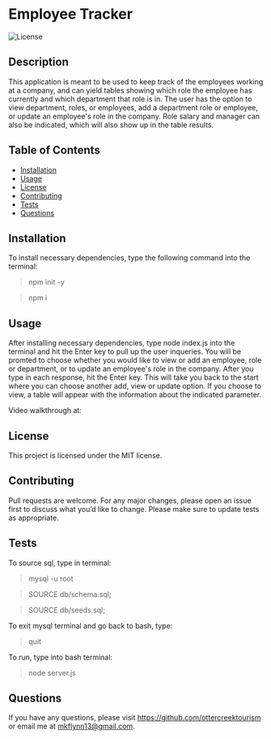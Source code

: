 # Employee Tracker 
    
![License](https://img.shields.io/badge/License-MIT-yellow.svg)

## Description
This application is meant to be used to keep track of the employees working at a company, and can yield tables showing which role the employee has currently and which department that role is in. The user has the option to view department, roles, or employees, add a department role or employee, or update an employee's role in the company. Role salary and manager can also be indicated, which will also show up in the table results.

  ## Table of Contents 
  * [Installation](#installation)
  * [Usage](#usage)
  * [License](#license)
  * [Contributing](#contributing)
  * [Tests](#tests)
  * [Questions](#questions)
  
  ## Installation
  
  To install necessary dependencies, type the following command into the terminal:
  
  > npm init -y

  >npm i


  ## Usage
  

  After installing necessary dependencies, type node index.js into the terminal and hit the Enter key to pull up the user inqueries. You will be promted to choose whether you would like to view or add an employee, role or department, or to update an employee's role in the company. After you type in each response, hit the Enter key. This will take you back to the start where you can choose another add, view or update option. If you choose to view, a table will appear with the information about the indicated parameter.
  
  Video walkthrough at: 
  
  ## License

  This project is licensed under the MIT license.  

## Contributing

Pull requests are welcome. For any major changes, please open an issue first to discuss what you’d like to change. Please make sure to update tests as appropriate.

## Tests

To source sql, type in terminal:
> mysql -u root

> SOURCE db/schema.sql;

> SOURCE db/seeds.sql;

To exit mysql terminal and go back to bash, type:
> quit

To run, type into bash terminal:
> node server.js

## Questions

If you have any questions, please visit https://github.com/ottercreektourism or email me at mkflynn13@gmail.com.